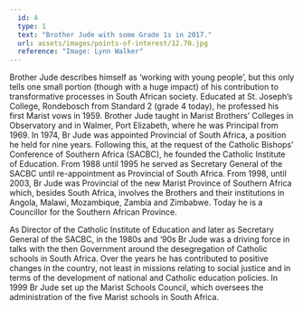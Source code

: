 ```yaml
---
  id: 4
  type: 1
  text: "Brother Jude with some Grade 1s in 2017."
  url: assets/images/points-of-interest/12.70.jpg
  reference: "Image: Lynn Walker"
---
```

Brother Jude describes himself as ‘working with young people’, but this only tells one small portion (though with a huge impact) of his contribution to transformative processes in South African society. Educated at St. Joseph’s College, Rondebosch from Standard 2 (grade 4 today), he professed his first Marist vows in 1959. Brother Jude taught in Marist Brothers’ Colleges in Observatory and in Walmer, Port Elizabeth, where he was Principal from 1969. In 1974, Br Jude was appointed Provincial of South Africa, a position he held for nine years. Following this, at the request of the Catholic Bishops’ Conference of Southern Africa (SACBC), he founded the Catholic Institute of Education. From 1988 until 1995 he served as Secretary General of the SACBC until re-appointment as Provincial of South Africa. From 1998, until 2003, Br Jude was Provincial of the new Marist Province of Southern Africa which, besides South Africa, involves the Brothers and their institutions in Angola, Malawi, Mozambique, Zambia and Zimbabwe. Today he is a Councillor for the Southern African Province. 

As Director of the Catholic Institute of Education and later as Secretary General of the SACBC, in the 1980s and ‘90s Br Jude was a driving force in talks with the then Government around the desegregation of Catholic schools in South Africa. Over the years he has contributed to positive changes in the country, not least in missions relating to social justice and in terms of the development of national and Catholic education policies. In 1999 Br Jude set up the Marist Schools Council, which oversees the administration of the five Marist schools in South Africa.  